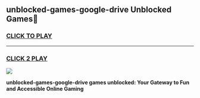 
## unblocked-games-google-drive Unblocked Games👋
<h3>
<a href="https://news.freeplayer.one?title=unblocked-games-google-drive&ref=16F">CLICK TO PLAY</a></h3>
<hr>

<h3>
<a href="https://news.freeplayer.one?title=unblocked-games-google-drive&ref=16F">CLICK 2 PLAY</a>
  
</h3>

<a href="https://news.freeplayer.one?title=unblocked-games-google-drive&ref=16F/"><img src="https://clearcache.store/games.png"></a>


**unblocked-games-google-drive games unblocked: Your Gateway to Fun and Accessible Online Gaming**
